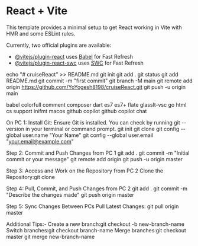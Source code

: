 # React + Vite

This template provides a minimal setup to get React working in Vite with HMR and some ESLint rules.

Currently, two official plugins are available:

- [@vitejs/plugin-react](https://github.com/vitejs/vite-plugin-react/blob/main/packages/plugin-react/README.md) uses [Babel](https://babeljs.io/) for Fast Refresh
- [@vitejs/plugin-react-swc](https://github.com/vitejs/vite-plugin-react-swc) uses [SWC](https://swc.rs/) for Fast Refresh


echo "# cruiseReact" >> README.md
git init
git add .
git status
git add README.md
git commit -m "first commit"
git branch -M main
git remote add origin https://github.com/YoYogesh8198/cruiseReact.git
git push -u origin main





babel
colorfull comment
composer
dart
es7
es7+
flate
glasslt-vsc
go
html cs support
inifmt
macos 
github copilot
github copilot chat



On PC 1:
Install Git: Ensure Git is installed. You can check by running git --version in your terminal or command prompt.
git init
git clone <repository-url>
git config --global user.name "Your Name"
git config --global user.email "your.email@example.com"

Step 2: Commit and Push Changes from PC 1
git add .
git commit -m "Initial commit or your message"
git remote add origin <repository-url>
git push -u origin master

Step 3: Access and Work on the Repository from PC 2
Clone the Repository:git clone <repository-url>

Step 4: Pull, Commit, and Push Changes from PC 2
git add .
git commit -m "Describe the changes made"
git push origin master

Step 5: Sync Changes Between PCs
Pull Latest Changes:
git pull origin master



Additional Tips:-
Create a new branch:git checkout -b new-branch-name
Switch branches:git checkout branch-name
Merge branches:git checkout master
git merge new-branch-name
